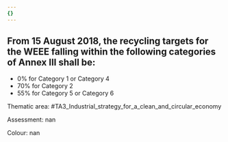 ```yaml
---
{}
---
```

## From 15 August 2018, the recycling targets for the WEEE falling within the following categories of Annex III shall be:
- 0% for Category 1 or Category 4 
- 70% for Category 2 
- 55% for Category 5 or Category 6

Thematic area: #TA3_Industrial_strategy_for_a_clean_and_circular_economy

Assessment: nan

Colour: nan